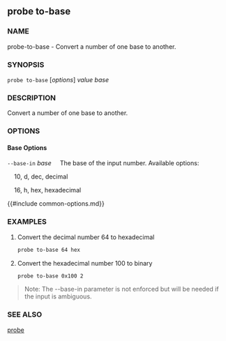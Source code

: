 ## probe to-base

### NAME

probe-to-base - Convert a number of one base to another.

### SYNOPSIS

``probe to-base`` [*options*] *value* *base*

### DESCRIPTION

Convert a number of one base to another.

### OPTIONS

#### Base Options

`--base-in` *base*
&nbsp;&nbsp;&nbsp;&nbsp;The base of the input number. Available options:

&nbsp;&nbsp;&nbsp;&nbsp;10, d, dec, decimal

&nbsp;&nbsp;&nbsp;&nbsp;16, h, hex, hexadecimal

{{#include common-options.md}}

### EXAMPLES

1. Convert the decimal number 64 to hexadecimal
    ```sh
    probe to-base 64 hex
    ```

2. Convert the hexadecimal number 100 to binary
    ```sh
    probe to-base 0x100 2
    ```

> Note: The --base-in parameter is not enforced but will be needed if the input is ambiguous.

### SEE ALSO

[probe](./probe.md)
